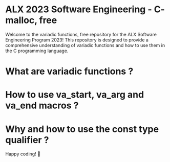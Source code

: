 # ALX 2023 Software Engineering - C- malloc, free

Welcome to the variadic functions, free repository for the ALX Software Engineering Program 2023! This repository is designed to provide a comprehensive understanding of variadic functions and how to use them in the C programming language.

# What are variadic functions ?
# How to use va_start, va_arg and va_end macros ?
# Why and how to use the const type qualifier ?

Happy coding! 🚀